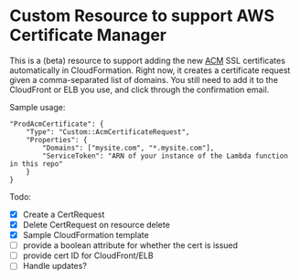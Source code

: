 # Custom Resource to support AWS Certificate Manager

This is a (beta) resource to support adding the new [ACM][acm] SSL certificates
automatically in CloudFormation. Right now, it creates a certificate request
given a comma-separated list of domains. You still need to add it to the
CloudFront or ELB you use, and click through the confirmation email.

Sample usage:

```
"ProdAcmCertificate": {
    "Type": "Custom::AcmCertificateRequest",
    "Properties": {
        "Domains": ["mysite.com", "*.mysite.com"],
        "ServiceToken": "ARN of your instance of the Lambda function in this repo"
    }
}
```

Todo:
- [x] Create a CertRequest
- [x] Delete CertRequest on resource delete
- [x] Sample CloudFormation template
- [ ] provide a boolean attribute for whether the cert is issued
- [ ] provide cert ID for CloudFront/ELB
- [ ] Handle updates?

[acm]: https://aws.amazon.com/blogs/aws/new-aws-certificate-manager-deploy-ssltls-based-apps-on-aws/
